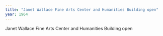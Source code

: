 ```yaml
---
title: "Janet Wallace Fine Arts Center and Humanities Building open"
year: 1964
---
```


Janet Wallace Fine Arts Center and Humanities Building open